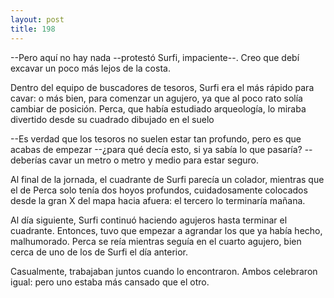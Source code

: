 ```yaml
---
layout: post
title: 198
---
```


--Pero aquí no hay nada --protestó Surfi, impaciente--. Creo que debí excavar un poco más lejos de la costa.

Dentro del equipo de buscadores de tesoros, Surfi era el más rápido para cavar: o más bien, para comenzar un agujero, ya que al poco rato solía cambiar de posición. Perca, que había estudiado arqueología, lo miraba divertido desde su cuadrado dibujado en el suelo

--Es verdad que los tesoros no suelen estar tan profundo, pero es que acabas de empezar --¿para qué decía esto, si ya sabía lo que pasaría? --deberías cavar un metro o metro y medio para estar seguro.

Al final de la jornada, el cuadrante de Surfi parecía un colador, mientras que el de Perca solo tenía dos hoyos profundos, cuidadosamente colocados desde la gran X del mapa hacia afuera: el tercero lo terminaría mañana.

Al día siguiente, Surfi continuó haciendo agujeros hasta terminar el cuadrante. Entonces, tuvo que empezar a agrandar los que ya había hecho, malhumorado. Perca se reía mientras seguía en el cuarto agujero, bien cerca de uno de los de Surfi el día anterior.

Casualmente, trabajaban juntos cuando lo encontraron. Ambos celebraron igual: pero uno estaba más cansado que el otro.
